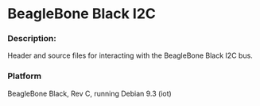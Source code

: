 # BeagleBone Black I2C
### Description:
Header and source files for interacting with the BeagleBone Black I2C bus.
### Platform
BeagleBone Black, Rev C, running Debian 9.3 (iot)